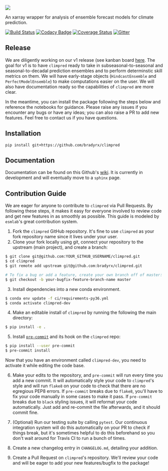 ![](https://i.imgur.com/HPOdOsR.png)

An xarray wrapper for analysis of ensemble forecast models for climate prediction.

[![Build Status](https://travis-ci.org/bradyrx/climpred.svg?branch=master)](https://travis-ci.org/bradyrx/climpred)
[![Codacy Badge](https://api.codacy.com/project/badge/Grade/a532752e9e814c6e895694463f307cd9)](https://www.codacy.com/app/bradyrx/climpred?utm_source=github.com&utm_medium=referral&utm_content=bradyrx/climpred&utm_campaign=Badge_Grade)
[![Coverage Status](https://coveralls.io/repos/github/bradyrx/climpred/badge.svg?branch=master)](https://coveralls.io/github/bradyrx/climpred?branch=master)
[![Gitter](https://badges.gitter.im/Join%20Chat.svg)](https://gitter.im/climpred)

## Release

We are diligently working on our v1 release (see kanban board [here](https://github.com/bradyrx/climpred/projects/2]). The goal for v1 is to have `climpred` ready to take in subseasonal-to-seasonal and seasonal-to-decadal prediction ensembles and to perform determinstic skill metrics on them. We will have early-stage objects (`HindcastEnsemble` and `PerfectModelEnsemble`) to make computations easier on the user. We will also have documentation ready so the capabilities of `climpred` are more clear.

In the meantime, you can install the package following the steps below and reference the notebooks for guidance. Please raise any issues if you encounter any bugs or have any ideas; you can also raise a PR to add new features. Feel free to contact us if you have questions.

## Installation

```shell
pip install git+https://github.com/bradyrx/climpred
```

## Documentation

Documentation can be found on this Github's [wiki](https://github.com/bradyrx/climpred/wiki). It is currently in development and will eventually move to a `sphinx` page.

## Contribution Guide

We are eager for anyone to contribute to `climpred` via Pull Requests. By following these steps, it makes it easy for everyone involved to review code and get new features in as smoothly as possible. This guide is modeled by `esmlab`'s great contribution system.

1.  Fork the `climpred` GitHub repository. It's fine to use `climpred` as your fork repository name since it lives under your user.
2.  Clone your fork locally using git, connect your repository to the upstream (main project), and create a branch:

```bash
$ git clone git@github.com:YOUR_GITHUB_USERNAME/climpred.git
$ cd climpred
$ git remote add upstream git@github.com:bradyrx/climpred.git

# To fix a bug or add a feature, create your own branch off of master:
$ git checkout -b your-bugfix-feature-branch-name master
```

3.  Install dependencies into a new conda environment.

```bash
$ conda env update -f ci/requirements-py36.yml
$ conda activate climpred-dev
```

4.  Make an editable install of `climpred` by running the following the main directory:

```bash
$ pip install -e .
```

5.  Install [`pre-commit`](https://pre-commit.com/#usage) and its hook on the `climpred` repo:

```bash
$ pip install --user pre-commit
$ pre-commit install
```

Now that you have an environment called `climpred-dev`, you need to activate it while editing the code base.

6.  Make your edits to the repository, and `pre-commit` will run every time you add a new commit. It will automatically style your code to `climpred`'s style and will run `flake8` on your code to check that there are no egregious PEP8 errors. If `pre-commit` breaks due to `flake8`, you'll have to fix your code manually in some cases to make it pass. If `pre-commit` breaks due to `black` styling issues, it will reformat your code automatically. Just add and re-commit the file afterwards, and it should commit fine.

7.  (Optional) Run our testing suite by calling `pytest`. Our continuous integration system will do this automatically on your PR to check if things break, but it's sometimes helpful to do this beforehand so you don't wait around for Travis CI to run a bunch of times.

8.  Create a new changelog entry in `CHANGELOG.md`, detailing your addition.

9.  Create a Pull Request on `climpred`'s repository. We'll review your code and will be eager to add your new features/bugfix to the package!
